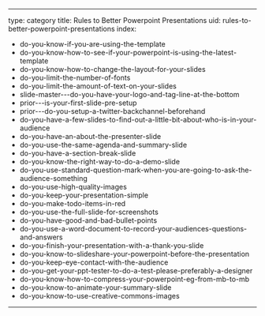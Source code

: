 
---
type: category
title: Rules to Better Powerpoint Presentations
uid: rules-to-better-powerpoint-presentations
index:
 - do-you-know-if-you-are-using-the-template
 - do-you-know-how-to-see-if-your-powerpoint-is-using-the-latest-template
 - do-you-know-how-to-change-the-layout-for-your-slides
 - do-you-limit-the-number-of-fonts
 - do-you-limit-the-amount-of-text-on-your-slides
 - slide-master---do-you-have-your-logo-and-tag-line-at-the-bottom
 - prior---is-your-first-slide-pre-setup
 - prior---do-you-setup-a-twitter-backchannel-beforehand
 - do-you-have-a-few-slides-to-find-out-a-little-bit-about-who-is-in-your-audience
 - do-you-have-an-about-the-presenter-slide
 - do-you-use-the-same-agenda-and-summary-slide
 - do-you-have-a-section-break-slide
 - do-you-know-the-right-way-to-do-a-demo-slide
 - do-you-use-standard-question-mark-when-you-are-going-to-ask-the-audience-something
 - do-you-use-high-quality-images
 - do-you-keep-your-presentation-simple
 - do-you-make-todo-items-in-red
 - do-you-use-the-full-slide-for-screenshots
 - do-you-have-good-and-bad-bullet-points
 - do-you-use-a-word-document-to-record-your-audiences-questions-and-answers
 - do-you-finish-your-presentation-with-a-thank-you-slide
 - do-you-know-to-slideshare-your-powerpoint-before-the-presentation
 - do-you-keep-eye-contact-with-the-audience
 - do-you-get-your-ppt-tester-to-do-a-test-please-preferably-a-designer
 - do-you-know-how-to-compress-your-powerpoint-eg-from-mb-to-mb
 - do-you-know-to-animate-your-summary-slide
 - do-you-know-to-use-creative-commons-images
---



